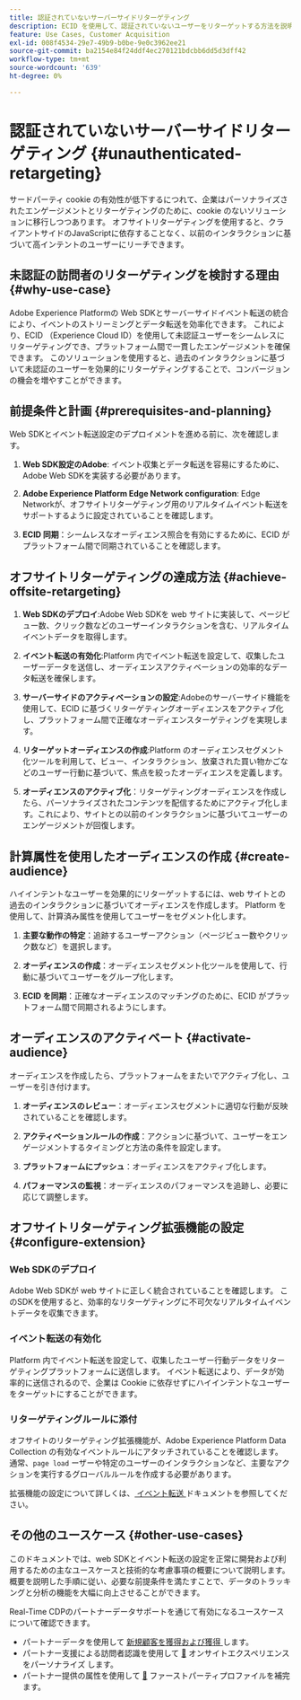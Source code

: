 ```yaml
---
title: 認証されていないサーバーサイドリターゲティング
description: ECID を使用して、認証されていないユーザーをリターゲットする方法を説明します
feature: Use Cases, Customer Acquisition
exl-id: 008f4534-29e7-49b9-b0be-9e0c3962ee21
source-git-commit: ba2154e84f24ddf4ec270121bdcbb6dd5d3dff42
workflow-type: tm+mt
source-wordcount: '639'
ht-degree: 0%

---
```


# 認証されていないサーバーサイドリターゲティング {#unauthenticated-retargeting}

サードパーティ cookie の有効性が低下するにつれて、企業はパーソナライズされたエンゲージメントとリターゲティングのために、cookie のないソリューションに移行しつつあります。 オフサイトリターゲティングを使用すると、クライアントサイドのJavaScriptに依存することなく、以前のインタラクションに基づいて高インテントのユーザーにリーチできます。

## 未認証の訪問者のリターゲティングを検討する理由 {#why-use-case}

Adobe Experience Platformの Web SDKとサーバーサイドイベント転送の統合により、イベントのストリーミングとデータ転送を効率化できます。 これにより、ECID （Experience Cloud ID）を使用して未認証ユーザーをシームレスにリターゲティングでき、プラットフォーム間で一貫したエンゲージメントを確保できます。 このソリューションを使用すると、過去のインタラクションに基づいて未認証のユーザーを効果的にリターゲティングすることで、コンバージョンの機会を増やすことができます。

## 前提条件と計画 {#prerequisites-and-planning}

Web SDKとイベント転送設定のデプロイメントを進める前に、次を確認します。

1. **Web SDK設定のAdobe**: イベント収集とデータ転送を容易にするために、Adobe Web SDKを実装する必要があります。

2. **Adobe Experience Platform Edge Network configuration**: Edge Networkが、オフサイトリターゲティング用のリアルタイムイベント転送をサポートするように設定されていることを確認します。

3. **ECID 同期**：シームレスなオーディエンス照合を有効にするために、ECID がプラットフォーム間で同期されていることを確認します。

## オフサイトリターゲティングの達成方法 {#achieve-offsite-retargeting}

1. **Web SDKのデプロイ**:Adobe Web SDKを web サイトに実装して、ページビュー数、クリック数などのユーザーインタラクションを含む、リアルタイムイベントデータを取得します。

2. **イベント転送の有効化**:Platform 内でイベント転送を設定して、収集したユーザーデータを送信し、オーディエンスアクティベーションの効率的なデータ転送を確保します。

3. **サーバーサイドのアクティベーションの設定**:Adobeのサーバーサイド機能を使用して、ECID に基づくリターゲティングオーディエンスをアクティブ化し、プラットフォーム間で正確なオーディエンスターゲティングを実現します。

4. **リターゲットオーディエンスの作成**:Platform のオーディエンスセグメント化ツールを利用して、ビュー、インタラクション、放棄された買い物かごなどのユーザー行動に基づいて、焦点を絞ったオーディエンスを定義します。

5. **オーディエンスのアクティブ化**：リターゲティングオーディエンスを作成したら、パーソナライズされたコンテンツを配信するためにアクティブ化します。これにより、サイトとの以前のインタラクションに基づいてユーザーのエンゲージメントが回復します。

## 計算属性を使用したオーディエンスの作成 {#create-audience}

ハイインテントなユーザーを効果的にリターゲットするには、web サイトとの過去のインタラクションに基づいてオーディエンスを作成します。 Platform を使用して、計算済み属性を使用してユーザーをセグメント化します。

1. **主要な動作の特定**：追跡するユーザーアクション（ページビュー数やクリック数など）を選択します。

2. **オーディエンスの作成**：オーディエンスセグメント化ツールを使用して、行動に基づいてユーザーをグループ化します。

3. **ECID を同期**：正確なオーディエンスのマッチングのために、ECID がプラットフォーム間で同期されるようにします。

## オーディエンスのアクティベート {#activate-audience}

オーディエンスを作成したら、プラットフォームをまたいでアクティブ化し、ユーザーを引き付けます。

1. **オーディエンスのレビュー**：オーディエンスセグメントに適切な行動が反映されていることを確認します。

2. **アクティベーションルールの作成**：アクションに基づいて、ユーザーをエンゲージメントするタイミングと方法の条件を設定します。

3. **プラットフォームにプッシュ**：オーディエンスをアクティブ化します。

4. **パフォーマンスの監視**：オーディエンスのパフォーマンスを追跡し、必要に応じて調整します。

## オフサイトリターゲティング拡張機能の設定 {#configure-extension}

### Web SDKのデプロイ

Adobe Web SDKが web サイトに正しく統合されていることを確認します。 このSDKを使用すると、効率的なリターゲティングに不可欠なリアルタイムイベントデータを収集できます。

### イベント転送の有効化

Platform 内でイベント転送を設定して、収集したユーザー行動データをリターゲティングプラットフォームに送信します。 イベント転送により、データが効率的に送信されるので、企業は Cookie に依存せずにハイインテントなユーザーをターゲットにすることができます。

### リターゲティングルールに添付

オフサイトのリターゲティング拡張機能が、Adobe Experience Platform Data Collection の有効なイベントルールにアタッチされていることを確認します。 通常、`page load` ーザーや特定のユーザーのインタラクションなど、主要なアクションを実行するグローバルルールを作成する必要があります。

拡張機能の設定について詳しくは、[ イベント転送 ](https://experienceleague.adobe.com/ja/docs/experience-platform/tags/event-forwarding/getting-started) ドキュメントを参照してください。

## その他のユースケース {#other-use-cases}

このドキュメントでは、web SDKとイベント転送の設定を正常に開発および利用するための主なユースケースと技術的な考慮事項の概要について説明します。 概要を説明した手順に従い、必要な前提条件を満たすことで、データのトラッキングと分析の機能を大幅に向上させることができます。

Real-Time CDPのパートナーデータサポートを通じて有効になるユースケースについて確認できます。

- パートナーデータを使用して [ 新規顧客を獲得および獲得 ](./prospecting.md) します。
- パートナー支援による訪問者認識を使用して [&#128279;](./offsite-retargeting.md) オンサイトエクスペリエンスをパーソナライズ  します。
- パートナー提供の属性を使用して [&#128279;](./supplement-first-party-profiles.md) ファーストパーティプロファイルを補完  ます。
